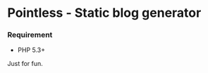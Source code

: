 Pointless - Static blog generator
=================================

### Requirement

* PHP 5.3+

Just for fun.
